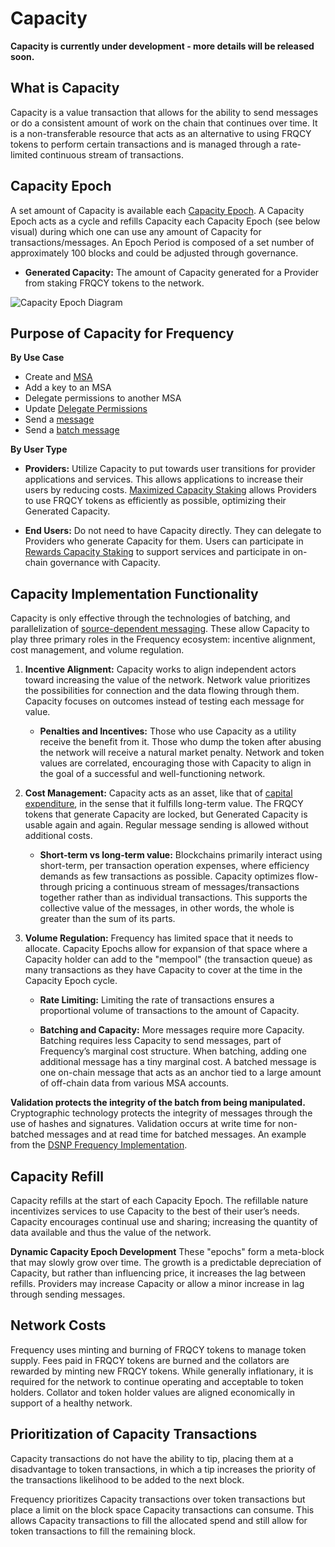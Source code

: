 # Capacity

**Capacity is currently under development - more details will be released soon.**

## What is Capacity
Capacity is a value transaction that allows for the ability to send messages or do a consistent amount of work on the chain that continues over time.
It is a non-transferable resource that acts as an alternative to using FRQCY tokens to perform certain transactions and is managed through a rate-limited continuous stream of transactions.

## Capacity Epoch
A set amount of Capacity is available each [Capacity Epoch](#capacity-epoch).
A Capacity Epoch acts as a cycle and refills Capacity each Capacity Epoch (see below visual) during which one can use any amount of Capacity for transactions/messages.
An Epoch Period is composed of a set number of approximately 100 blocks and could be adjusted through governance.

* **Generated Capacity:**
The amount of Capacity generated for a Provider from staking FRQCY tokens to the network.

![Capacity Epoch Diagram](https://global.discourse-cdn.com/standard11/uploads/unfinishedlabs/original/1X/6fadc75824cd238e5aa1decd06339f8f60d7978e.png)

## Purpose of Capacity for Frequency

**By Use Case**

* Create and [MSA](#2-message-source-account-msa)
* Add a key to an MSA
* Delegate permissions to another MSA
* Update [Delegate Permissions](#delegate-verb-ie-to-delegate)
* Send a [message](#message)
* Send a [batch message](#batch-message)

**By User Type**

* **Providers:**
Utilize Capacity to put towards user transitions for provider applications and services.
This allows applications to increase their users by reducing costs.
[Maximized Capacity Staking](#2-maximized-capacity-staking-for-applications-and-services) allows Providers to use FRQCY tokens as efficiently as possible, optimizing their Generated Capacity.

* **End Users:**
Do not need to have Capacity directly.
They can delegate to Providers who generate Capacity for them.
Users can participate in [Rewards Capacity Staking](#1-rewards-capacity-staking-for-users) to support services and participate in on-chain governance with Capacity.

## Capacity Implementation Functionality
Capacity is only effective through the technologies of batching, and parallelization of [source-dependent messaging](https://forums.projectliberty.io/t/04-batching-source-dependent-messages-with-delegation/216).
These allow Capacity to play three primary roles in the Frequency ecosystem: incentive alignment, cost management, and volume regulation.

1. **Incentive Alignment:** Capacity works to align independent actors toward increasing the value of the network.
Network value prioritizes the possibilities for connection and the data flowing through them.
Capacity focuses on outcomes instead of testing each message for value.

	* **Penalties and Incentives:**
Those who use Capacity as a utility receive the benefit from it.
Those who dump the token after abusing the network will receive a natural market penalty.
Network and token values are correlated, encouraging those with Capacity to align in the goal of a successful and well-functioning network.

2. **Cost Management:** Capacity acts as an asset, like that of [capital expenditure](https://en.wikipedia.org/wiki/Capital_expenditure), in the sense that it fulfills long-term value.
The FRQCY tokens that generate Capacity are locked, but Generated Capacity is usable again and again.
Regular message sending is allowed without additional costs.

	* **Short-term vs long-term value:**
	Blockchains primarily interact using short-term, per transaction operation expenses, where efficiency demands as few transactions as possible.
	Capacity optimizes flow-through pricing a continuous stream of messages/transactions together rather than as individual transactions.
	This supports the collective value of the messages, in other words, the whole is greater than the sum of its parts.

3. **Volume Regulation:** Frequency has limited space that it needs to allocate.
Capacity Epochs allow for expansion of that space where a Capacity holder can add to the "mempool" (the transaction queue) as many transactions as they have Capacity to cover at the time in the Capacity Epoch cycle.
	* **Rate Limiting:**
	Limiting the rate of transactions ensures a proportional volume of transactions to the amount of Capacity.

	* **Batching and Capacity:**
	More messages require more Capacity.
	Batching requires less Capacity to send messages, part of Frequency’s marginal cost structure.
	When batching, adding one additional message has a tiny marginal cost.
	A batched message is one on-chain message that acts as an anchor tied to a large amount of off-chain data from various MSA accounts.

**Validation protects the integrity of the batch from being manipulated.**
Cryptographic technology protects the integrity of messages through the use of hashes and signatures.
Validation occurs at write time for non-batched messages and at read time for batched messages.
An example from the [DSNP Frequency Implementation](https://spec.dsnp.org/Frequency/Validation.html).

## Capacity Refill
Capacity refills at the start of each Capacity Epoch.
The refillable nature incentivizes services to use Capacity to the best of their user’s needs.
Capacity encourages continual use and sharing; increasing the quantity of data available and thus the value of the network.

**Dynamic Capacity Epoch Development**
These "epochs" form a meta-block that may slowly grow over time.
The growth is a predictable depreciation of Capacity, but rather than influencing price, it increases the lag between refills.
Providers may increase Capacity or allow a minor increase in lag through sending messages.

## Network Costs
Frequency uses minting and burning of FRQCY tokens to manage token supply.
Fees paid in FRQCY tokens are burned and the collators are rewarded by minting new FRQCY tokens.
While generally inflationary, it is required for the network to continue operating and acceptable to token holders.
Collator and token holder values are aligned economically in support of a healthy network.

## Prioritization of Capacity Transactions

Capacity transactions do not have the ability to tip, placing them at a disadvantage to token transactions, in which a tip increases the priority of the transactions likelihood to be added to the next block.

Frequency prioritizes Capacity transactions over token transactions but place a limit on the block space Capacity transactions can consume.
This allows Capacity transactions to fill the allocated spend and still allow for token transactions to fill the remaining block.
